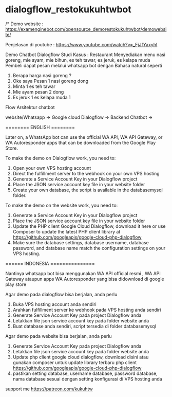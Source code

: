 # dialogflow_restokukuhtwbot
/*
Demo website : 
https://examenginebot.com/opensource_demorestokukuhtwbot/demowebsite/

Penjelasan di youtube :
https://www.youtube.com/watch?v=_FjJfYaxyhI

Demo Chatbot Dialogflow
Studi Kasus : Restaurant 
Menyediakan menu nasi goreng, mie ayam, mie bihun, es teh tawar, es jeruk, es kelapa muda
Pembeli dapat pesan melalui whatsapp bot dengan Bahasa natural seperti
1.	Berapa harga nasi goreng ?
2.	Oke saya Pesan 1 nasi goreng dong
3.	Minta 1 es teh tawar
4.	Mie ayam pesan 2 dong
5.	Es jeruk 1 es kelapa muda 1

Flow Arsitektur chatbot

website/Whatsapp -> Google cloud Dialogflow ->  Backend Chatbot  ->

======== ENGLISH ========

Later on, a WhatsApp bot can use the official WA API, WA API Gateway, or WA Autoresponder apps that can be downloaded from the Google Play Store.

To make the demo on Dialogflow work, you need to:
1. Open your own VPS hosting account
2. Direct the fulfillment server to the webhook on your own VPS hosting
3. Generate a Service Account Key in your Dialogflow project
4. Place the JSON service account key file in your website folder
5. Create your own database, the script is available in the databasemysql folder.

To make the demo on the website work, you need to:
1. Generate a Service Account Key in your Dialogflow project
2. Place the JSON service account key file in your website folder
3. Update the PHP client Google Cloud Dialogflow, download it here or use Composer to update the latest PHP client library at https://github.com/googleapis/google-cloud-php-dialogflow
4. Make sure the database settings, database username, database password, and database name match the configuration settings on your VPS hosting.

====== INDONESIA ===============

Nantinya whatsapp bot bisa menggunakan WA API official resmi , WA API Gateway ataupun apps WA Autoresponder yang bisa didownload di google play store

Agar demo pada dialogflow bisa berjalan, anda perlu
1. Buka VPS hosting account anda sendiri
2. Arahkan fulfillment server ke webhook pada VPS hosting anda sendiri
3. Generate Service Account Key pada project Dialogflow anda
4. Letakkan file json service account key pada folder website anda
5. Buat database anda sendiri, script tersedia di folder databasemysql

Agar demo pada website bisa berjalan, anda perlu

1. Generate Service Account Key pada project Dialogflow anda
2. Letakkan file json service account key pada folder website anda
3. Update php client google cloud dialogflow, download disini atau gunakan composer untuk update
library terbaru php client https://github.com/googleapis/google-cloud-php-dialogflow
4. pastikan setting database, username database, password database, nama database sesuai dengan setting konfigurasi di VPS hosting anda


support me
https://patreon.com/kukuhtw


